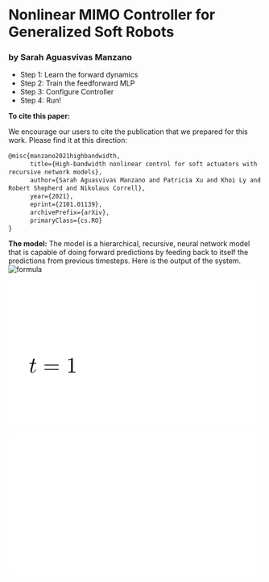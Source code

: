 # Nonlinear MIMO Controller for Generalized Soft Robots
### by Sarah Aguasvivas Manzano

- Step 1: Learn the forward dynamics
- Step 2: Train the feedforward MLP
- Step 3: Configure Controller
- Step 4: Run! 


**To cite this paper:**

We encourage our users to cite the publication that we prepared for this work. Please find it at this direction:
```
@misc{manzano2021highbandwidth,
      title={High-bandwidth nonlinear control for soft actuators with recursive network models}, 
      author={Sarah Aguasvivas Manzano and Patricia Xu and Khoi Ly and Robert Shepherd and Nikolaus Correll},
      year={2021},
      eprint={2101.01139},
      archivePrefix={arXiv},
      primaryClass={cs.RO}
}
```

**The model:** 
The model is a hierarchical, recursive, neural network model that is capable of doing forward predictions by feeding back to itself the predictions from previous timesteps. Here is the output of the system. 
![formula](https://render.githubusercontent.com/render/math?math=\mathbf{y}_{t}) 

![alt text](https://github.com/sarahaguasvivas/nlsoft/blob/master/docs/neural_network_architecture.gif)


![alt text](https://github.com/sarahaguasvivas/nlsoft/blob/master/docs/system_description.gif "Description of the System")
